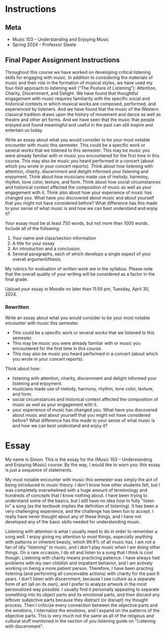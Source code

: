
# Instructions
## Meta
* Music 103 – Understanding and Enjoying Music
* Spring 2024 – Professor Steele
## Final Paper Assignment Instructions

Throughout this course we have worked on developing critical listening skills for engaging with music. In addition to considering the materials of music and their role in the formation of musical styles, we have used my four-fold approach to listening well (“The Posture of Listening”): Attention, Charity, Discernment, and Delight. We have found that thoughtful engagement with music requires familiarity with the specific social and historical contexts in which musical works are composed, performed, and experienced by listeners. And we have found that the music of the Western classical tradition draws upon the history of movement and dance as well as theatre and other art forms. And we have seen that the music that people enjoyed and found meaningful and useful in the past can still inspire and entertain us today.

Write an essay about what you would consider to be your most notable encounter with music this semester. This could be a specific work or several works that we listened to this semester. This may be music you were already familiar with or music you encountered for the first time in this course. This may also be music you heard performed in a concert (about which you wrote in your concert reports). Think about how listening with attention, charity, discernment and delight informed your listening and enjoyment. Think about how musicians made use of melody, harmony, rhythm, tone color, texture, and form. Think about how social circumstances and historical context affected the composition of music as well as your engagement with it. Think also about how your experience of music has changed you. What have you discovered about music and about yourself that you might not have considered before? What difference has this made to your sense of what music is and how we can best understand and enjoy it?

Your essay must be at least 750 words, but not more than 1000 words. Include all of the following:

1. Your name and class/section information
2. A title for your essay
3. An introduction and a conclusion.
4. Several paragraphs, each of which develops a single aspect of your overall argument/thesis.

My rubrics for evaluation of written work are in the syllabus. Please note that the overall quality of your writing will be considered as a factor in the final grade.

Upload your essay in Moodle no later than 11:59 pm, Tuesday, April 30, 2024.

### Rewritten
Write an essay about what you would consider to be your most notable encounter with music this semester.
* This could be a specific work or several works that we listened to this semester.
* This may be music you were already familiar with or music you encountered for the first time in this course.
* This may also be music you heard performed in a concert (about which you wrote in your concert reports).

Think about how:
* listening with attention, charity, discernment and delight informed your listening and enjoyment.
* musicians made use of melody, harmony, rhythm, tone color, texture, and form.
* social circumstances and historical context affected the composition of music as well as your engagement with it.
* your experience of music has changed you. What have you discovered about music and about yourself that you might not have considered before? What difference has this made to your sense of what music is and how we can best understand and enjoy it?

# Essay
My name is Simon. This is the essay for the {Music 103 – Understanding and Enjoying Music} course. By the way, I would like to warn you: this essay is just a sequence of statements.

My most notable encounter with music this semester was simply the act of being introduced to music theory. I don't know how other students felt, but I was completely overwhelmed with a huge amount of terminology and hundreds of concepts that I know nothing about. I have been trying to understand some of the basics, but I still have no idea how to fully "listen to" a song (as the textbook implies the definition of listening). It has been a very challenging experience, and the challenge has been fun to accept. I really have never thought about any of these things, and I have not developed any of the basic skills needed for understanding music. 

Listening with attention is what I usually need to do in order to remember a song well. I enjoy giving my attention to most things, especially anything with patterns or inherent beauty, which 99.9% of all music has. I am not a fan of idly "listening" to music, and I don't play music when I am doing other things. On a rare occasion, I do sit and listen to a song that I think is cool though. Listening with charity means practicing patience. I have always had problems with my own childish and impatient behavior, and I am actively working on being a more patient person. Therefore, I have been practing listening (and performing all conceivable actions) with charity for the past 6 years. I don't listen with discernment, because I see culture as a separate form of art (all on its own), and I prefer to analyze artwork in the most personalized way possible. I usually find it personally appealing to separate something into its object parts and its emotional parts, and then discard any leftover subjective parts because they distract (or disrupt) my thought process. Then I criticize every connection between the objective parts and the emotions, I internalize the emotions, and I expand on the patterns of the objective parts. This is very much not the same as all of the religious and cultural stuff mentioned in the section of you listening guide on "Listening with discernment".
